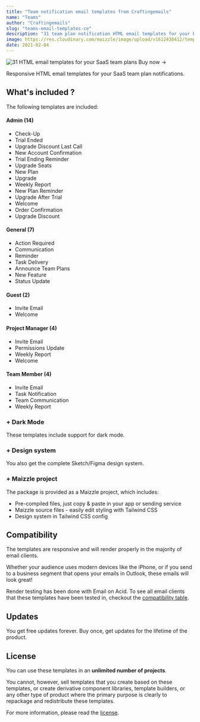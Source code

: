 ```yaml
---
title: "Team notification email templates from Craftingemails"
name: "Teams"
author: "Craftingemails"
slug: "teams-email-templates-ce"
description: "31 team plan notification HTML email templates for your business"
image: https://res.cloudinary.com/maizzle/image/upload/v1612438412/templates/ce-teams-email-templates.png
date: 2021-02-04
---
```


<div class="mb-8 flex flex-col justify-center items-center group">
  <g-link to="https://craftingemails.com/slick-team-plan-email-templates">
    <img 
      src="https://res.cloudinary.com/maizzle/image/upload/v1612438412/templates/ce-teams-email-templates.png" 
      alt="31 HTML email templates for your SaaS team plans"
    >
  </g-link>
  <g-link to="https://craftingemails.com/slick-team-plan-email-templates" class="cta-primary text-gradient-none group shadow justify-center px-8 py-3 -mt-6 text-base leading-6 font-medium rounded-md text-white hover:text-blue-50 bg-gradient-l-ocean-light focus:outline-none focus:shadow-outline-indigo transition duration-150 ease-in-out md:py-4 md:text-lg md:px-10">Buy now <span class="text-xl ml-1 group-hover:ml-3 transition-all duration-150">→</span></g-link>
</div>

Responsive HTML email templates for your SaaS team plan notifications.

## What's included ?

The following templates are included:

#### Admin (14)

- Check-Up
- Trial Ended
- Upgrade Discount Last Call
- New Account Confirmation
- Trial Ending Reminder
- Upgrade Seats
- New Plan
- Upgrade
- Weekly Report
- New Plan Reminder
- Upgrade After Trial
- Welcome
- Order Confirmation
- Upgrade Discount

#### General (7)

- Action Required
- Communication
- Reminder
- Task Delivery
- Announce Team Plans
- New Feature
- Status Update

#### Guest (2)

- Invite Email
- Welcome

#### Project Manager (4)

- Invite Email
- Permissions Update
- Weekly Report
- Welcome

#### Team Member (4)

- Invite Email
- Task Notification
- Team Communication
- Weekly Report

### + Dark Mode

These templates include support for dark mode.

### + Design system

You also get the complete Sketch/Figma design system.

### + Maizzle project

The package is provided as a Maizzle project, which includes:

- Pre-compiled files, just copy & paste in your app or sending service
- Maizzle source files - easily edit styling with Tailwind CSS
- Design system in Tailwind CSS config

## Compatibility

The templates are responsive and will render properly in the majority of email clients.

Whether your audience uses modern devices like the iPhone, or if you send to a business segment that opens your emails in Outlook, these emails will look great!

Render testing has been done with Email on Acid. To see all email clients that these templates have been tested in, checkout the [compatibility table](https://craftingemails.com/full-preview#compatibility).

## Updates

You get free updates forever. Buy once, get updates for the lifetime of the product.

## License

You can use these templates in an **unlimited number of projects**.

You cannot, however, sell templates that you create based on these templates, or create derivative component libraries, template builders, or any other type of product where the primary purpose is clearly to repackage and redistribute these templates.

For more information, please read the [license](https://craftingemails.com/license).
